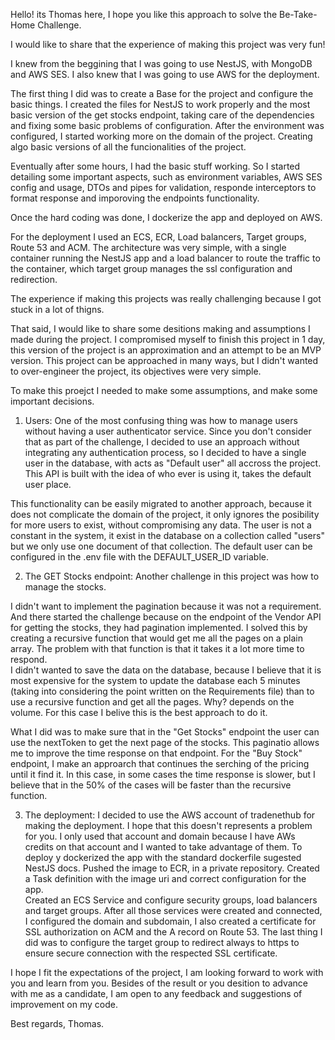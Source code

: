 Hello! its Thomas here, I hope you like this approach to solve the Be-Take-Home Challenge.

I would like to share that the experience of making this project was very fun!

I knew from the beggining that I was going to use NestJS, with MongoDB and AWS SES. I also knew that I was going to use AWS for the deployment.

The first thing I did was to create a Base for the project and configure the basic things. I created the files for NestJS to work properly and the most basic version of the get stocks endpoint, taking care of the dependencies and fixing some basic problems of configuration. 
After the environment was configured, I started working more on the domain of the project. Creating algo basic versions of all the funcionalities of the project.

Eventually after some hours, I had the basic stuff working. So I started detailing some important aspects, such as environment variables, AWS SES config and usage, DTOs and pipes for validation, responde interceptors to format response and imporoving the endpoints functionality.

Once the hard coding was done, I dockerize the app and deployed on AWS.

For the deployment I used an ECS, ECR, Load balancers, Target groups, Route 53 and ACM. The architecture was very simple, with a single container running the NestJS app and a load balancer to route the traffic to the container, which target group manages the ssl configuration and redirection.

The experience if making this projects was really challenging because I got stuck in a lot of thigns.


That said, I would like to share some desitions making and assumptions I made during the project.
I compromised myself to finish this project in 1 day, this version of the project is an approximation and an attempt to be an MVP version. This project can be approached in many ways, but I didn't wanted to over-engineer the project, its objectives were very simple.

To make this proejct I needed to make some assumptions, and make some important decisions.

1. Users:
One of the most confusing thing was how to manage users without having a user authenticator service. Since you don't consider that as part of the challenge, I decided to use an approach without integrating any authentication process, so I decided to have a single user in the database, with acts as "Default user" all accross the project.
This API is built with the idea of who ever is using it, takes the default user place.

This functionality can be easily migrated to another approach, because it does not complicate the domain of the project, it only ignores the posibility for more users to exist, without compromising any data. The user is not a constant in the system, it exist in the database on a collection called "users" but we only use one document of that collection. The default user can be configured in the .env file with the DEFAULT_USER_ID variable. 


2. The GET Stocks endpoint:
Another challenge in this project was how to manage the stocks.

I didn't want to implement the pagination because it was not a requirement. And there started the challenge because on the endpoint of the Vendor API for getting the stocks, they had pagination implemented. I solved this by creating a recursive function that would get me all the pages on a plain array. The problem with that function is that it takes it a lot more time to respond.  
I didn't wanted to save the data on the database, because I believe that it is most expensive for the system to update the database each 5 minutes (taking into considering the point written on the Requirements file) than to use a recursive function and get all the pages. Why? depends on the volume. For this case I belive this is the best approach to do it.

What I did was to make sure that in the "Get Stocks" endpoint the user can use the nextToken to get the next page of the stocks. This paginatio allows me to improve the time response on that endpoint.
For the "Buy Stock" endpoint, I make an approarch that continues the serching of the pricing until it find it. In this case, in some cases the time response is slower, but I believe that in the 50% of the cases will be faster than the recursive function.


3.  The deployment:
I decided to use the AWS account of tradenethub for making the deployment. I hope that this doesn't represents a problem for you. I only used that account and domain because I have AWs credits on that account and I wanted to take advantage of them.
To deploy y dockerized the app with the standard dockerfile sugested NestJS docs.
Pushed the image to ECR, in a private repository.
Created a Task definition with the image uri and correct configuration for the app.  
Created an ECS Service and configure security groups, load balancers and target groups.
After all those services were created and connected, I configured the domain and subdomain, I also created a certificate for SSL authorization  on ACM and the A record on Route 53.
The last thing I did was to configure the target group to redirect always to https to ensure secure connection with the respected SSL certificate.


I hope I fit the expectations of the project, I am looking forward to work with you and learn from you.
Besides of the result or you desition to advance with me as a candidate, I am open to any feedback and suggestions of improvement on my code.

Best regards, Thomas.
